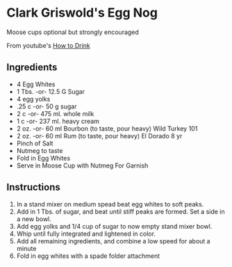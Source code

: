 # Clark Griswold's Egg Nog

Moose cups optional but strongly encouraged

From youtube's [How to Drink](https://www.youtube.com/watch?v=_kQiC0etS3g)


## Ingredients

- 4 Egg Whites
- 1 Tbs. -or- 12.5 G Sugar
- 4 egg yolks
- .25 c -or- 50 g sugar
- 2 c -or- 475 ml. whole milk
- 1 c -or- 237 ml. heavy cream
- 2 oz. -or- 60 ml Bourbon (to taste, pour heavy) Wild Turkey 101
- 2 oz. -or- 60 ml Rum (to taste, pour heavy) El Dorado 8 yr
- Pinch of Salt
- Nutmeg to taste
- Fold in Egg Whites
- Serve in Moose Cup with Nutmeg For Garnish

## Instructions

1. In a stand mixer on medium spead beat egg whites to soft peaks. 
2. Add in 1 Tbs. of sugar, and beat until stiff peaks are formed. Set a side in a new bowl.
3. Add egg yolks and 1/4 cup of sugar to now empty stand mixer bowl. 
4. Whip until fully integrated and lightened in color. 
5. Add all remaining ingredients, and combine a low speed for about a  minute
6. Fold in egg whites with a spade folder attachment 